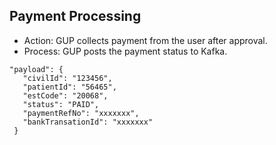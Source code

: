 ## Payment Processing
- Action: GUP collects payment from the user after approval.
- Process: GUP posts the payment status to Kafka.

```
"payload": {
   "civilId": "123456",
   "patientId": "56465",
   "estCode": "20068",
   "status": "PAID",
   "paymentRefNo": "xxxxxxx",
   "bankTransationId": "xxxxxxx"
 }

```
